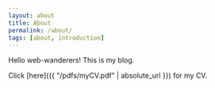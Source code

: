 ```yaml
---
layout: about
title: About
permalink: /about/
tags: [about, introduction]
---
```


Hello web-wanderers! This is my blog.

Click [here]({{ "/pdfs/myCV.pdf" | absolute_url }}) for my CV.
